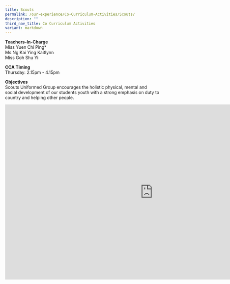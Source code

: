 ```yaml
---
title: Scouts
permalink: /our-experience/Co-Curriculum-Activities/Scouts/
description: ""
third_nav_title: Co Curriculum Activities
variant: markdown
---
```

**Teachers-In-Charge**  <br>
Miss Yuen Chi Ping*    
Ms Ng Kai Ying Kaitlynn<br>
Miss Goh Shu Yi

**CCA Timing**<br>
Thursday: 2.15pm - 4.15pm

**Objectives**<br>
Scouts Uniformed Group encourages the holistic physical, mental and social development of our students youth with a strong emphasis on duty to country and helping other people.
		 
<iframe allowfullscreen="true" height="569" width="960" frameborder="0" src="https://docs.google.com/presentation/d/e/2PACX-1vTyyhf1FLCi82fiEYW2np0bve7xXf7lVu9WniQVvPpfH4jKJl1MtzPCT9hH94UAxbDXaWY_lXlYf3cQ/embed?start=true&amp;loop=true&amp;delayms=5000"></iframe>